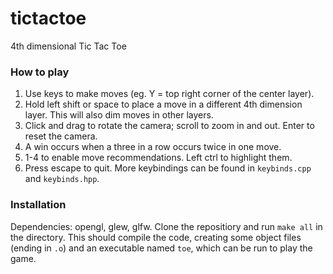# tictactoe
4th dimensional Tic Tac Toe

### How to play
1. Use keys to make moves (eg. Y = top right corner of the center layer).
2. Hold left shift or space to place a move in a different 4th dimension layer. This will also dim moves in other layers.
3. Click and drag to rotate the camera; scroll to zoom in and out. Enter to reset the camera.
4. A win occurs when a three in a row occurs twice in one move.
5. 1-4 to enable move recommendations. Left ctrl to highlight them.
6. Press escape to quit. More keybindings can be found in `keybinds.cpp` and `keybinds.hpp`.

### Installation
Dependencies: opengl, glew, glfw.
Clone the repositiory and run `make all` in the directory. This should compile the code, creating some object files (ending in `.o`) and an executable named `toe`, which can be run to play the game.
